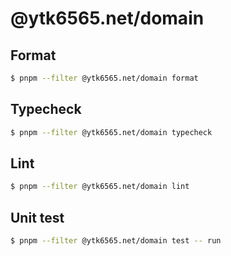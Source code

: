# @ytk6565.net/domain

## Format

```bash
$ pnpm --filter @ytk6565.net/domain format
```

## Typecheck

```bash
$ pnpm --filter @ytk6565.net/domain typecheck
```

## Lint

```bash
$ pnpm --filter @ytk6565.net/domain lint
```

## Unit test

```bash
$ pnpm --filter @ytk6565.net/domain test -- run
```